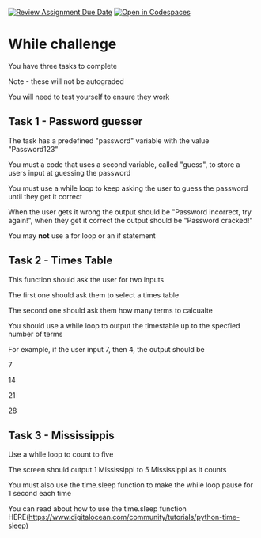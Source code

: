 [![Review Assignment Due Date](https://classroom.github.com/assets/deadline-readme-button-22041afd0340ce965d47ae6ef1cefeee28c7c493a6346c4f15d667ab976d596c.svg)](https://classroom.github.com/a/Co3M5HNq)
[![Open in Codespaces](https://classroom.github.com/assets/launch-codespace-2972f46106e565e64193e422d61a12cf1da4916b45550586e14ef0a7c637dd04.svg)](https://classroom.github.com/open-in-codespaces?assignment_repo_id=16012803)
# While challenge

You have three tasks to complete

Note - these will not be autograded

You will need to test yourself to ensure they work

## Task 1 - Password guesser

The task has a predefined "password" variable with the value "Password123"

You must a code that uses a second variable, called "guess", to store a users input at guessing the password

You must use a while loop to keep asking the user to guess the password until they get it correct

When the user gets it wrong the output should be "Password incorrect, try again!", when they get it correct the output should be "Password cracked!"

You may **not** use a for loop or an if statement

## Task 2 - Times Table

This function should ask the user for two inputs

The first one should ask them to select a times table

The second one should ask them how many terms to calcualte

You should use a while loop to output the timestable up to the specfied number of terms

For example, if the user input 7, then 4, the output should be

7

14

21

28

## Task 3 - Mississippis

Use a while loop to count to five

The screen should output 1 Mississippi to 5 Mississippi as it counts

You must also use the time.sleep function to make the while loop pause for 1 second each time

You can read about how to use the time.sleep function HERE(https://www.digitalocean.com/community/tutorials/python-time-sleep)